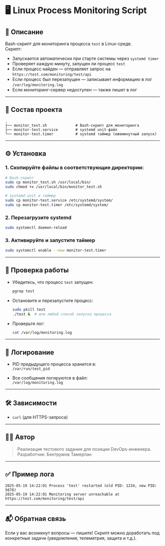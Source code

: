 # 🖥 Linux Process Monitoring Script

## 📌 Описание

Bash-скрипт для мониторинга процесса `test` в Linux-среде.  
Скрипт:

- Запускается автоматически при старте системы через `systemd timer`
- Проверяет каждую минуту, запущен ли процесс `test`
- Если процесс найден — отправляет запрос на `https://test.com/monitoring/test/api`
- Если процесс был перезапущен — записывает информацию в лог `/var/log/monitoring.log`
- Если мониторинг-сервер недоступен — также пишет в лог

---

## 📂 Состав проекта

```
.
├── monitor_test.sh             # Bash-скрипт для мониторинга
├── monitor-test.service        # systemd unit-файл
└── monitor-test.timer          # systemd таймер (ежеминутный запуск)
```

---

## ⚙️ Установка

### 1. Скопируйте файлы в соответствующие директории:

```bash
# Bash-скрипт
sudo cp monitor_test.sh /usr/local/bin/
sudo chmod +x /usr/local/bin/monitor_test.sh

# systemd unit и таймер
sudo cp monitor-test.service /etc/systemd/system/
sudo cp monitor-test.timer /etc/systemd/system/
```

### 2. Перезагрузите systemd

```bash
sudo systemctl daemon-reload
```

### 3. Активируйте и запустите таймер

```bash
sudo systemctl enable --now monitor-test.timer
```

---

## 🧪 Проверка работы

- Убедитесь, что процесс `test` запущен:
  ```bash
  pgrep test
  ```

- Остановите и перезапустите процесс:
  ```bash
  sudo pkill test
  ./test &  # или любой способ запуска процесса
  ```

- Проверьте лог:
  ```bash
  cat /var/log/monitoring.log
  ```

---

## 📄 Логирование

- PID предыдущего процесса хранится в:  
  `/var/run/test_pid`

- Все сообщения логируются в файл:  
  `/var/log/monitoring.log`

---

## 🛠 Зависимости

- `curl` (для HTTPS-запроса)

---

## 🧑‍💻 Автор

> Реализация тестового задания для позиции DevOps-инженера.  
> Разработчик: Бектрумов Тамерлан

---

## ✅ Пример лога

```text
2025-05-19 14:22:01 Process 'test' restarted (old PID: 1234, new PID: 5678)
2025-05-19 14:22:01 Monitoring server unreachable at https://test.com/monitoring/test/api
```

---

## 📬 Обратная связь

Если у вас возникнут вопросы — пишите! Скрипт можно доработать под конкретные задачи (уведомления, телеметрия, защита и т.д.).
